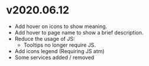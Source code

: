 # v2020.06.12
* Add hover on icons to show meaning.
* Add hover to page name to show a brief description.
* Reduce the usage of JS:
  * Tooltips no longer require JS.
* Add icons legend (Requiring JS atm)
* Some services added / removed

